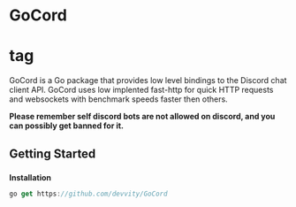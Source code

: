 # GoCord <h1> tag
GoCord is a Go package that provides low level bindings to the Discord chat client API. GoCord uses low implented fast-http for quick HTTP requests and websockets with benchmark speeds faster then others. 

**Please remember self discord bots are not allowed on discord, and you can possibly get banned for it.**

## Getting Started <h3>
  **Installation**
 
  
  ```javascript
  go get https://github.com/devvity/GoCord
  ```
 
